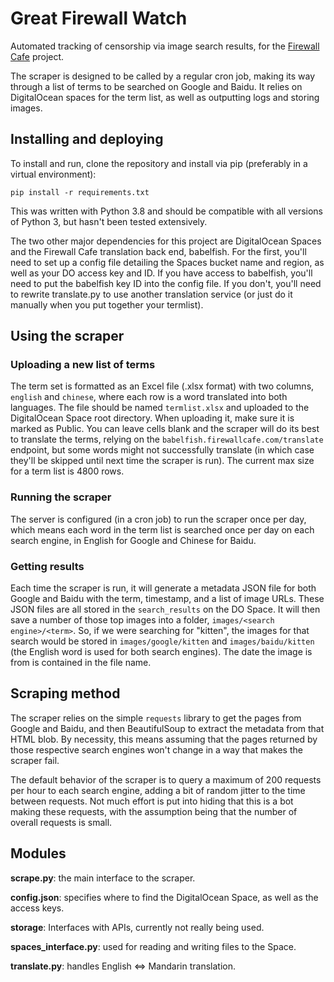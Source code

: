 # Great Firewall Watch

Automated tracking of censorship via image search results, for the [Firewall Cafe](https://firewallcafe.com/) project.

The scraper is designed to be called by a regular cron job, making its way through a list of terms to be searched on Google and Baidu. It relies on DigitalOcean spaces for the term list, as well as outputting logs and storing images.

## Installing and deploying

To install and run, clone the repository and install via pip (preferably in a virtual environment): 

`pip install -r requirements.txt`

This was written with Python 3.8 and should be compatible with all versions of Python 3, but hasn't been tested extensively. 

The two other major dependencies for this project are DigitalOcean Spaces and the Firewall Cafe translation back end, babelfish. For the first, you'll need to set up a config file detailing the Spaces bucket name and region, as well as your DO access key and ID. If you have access to babelfish, you'll need to put the babelfish key ID into the config file. If you don't, you'll need to rewrite translate.py to use another translation service (or just do it manually when you put together your termlist). 

## Using the scraper

### Uploading a new list of terms

The term set is formatted as an Excel file (.xlsx format) with two columns, `english` and `chinese`, where each row is a word translated into both languages. The file should be named `termlist.xlsx` and uploaded to the DigitalOcean Space root directory. When uploading it, make sure it is marked as Public. You can leave cells blank and the scraper will do its best to translate the terms, relying on the `babelfish.firewallcafe.com/translate` endpoint, but some words might not successfully translate (in which case they'll be skipped until next time the scraper is run). The current max size for a term list is 4800 rows. 

### Running the scraper

The server is configured (in a cron job) to run the scraper once per day, which means each word in the term list is searched once per day on each search engine, in English for Google and Chinese for Baidu. 

### Getting results

Each time the scraper is run, it will generate a metadata JSON file for both Google and Baidu with the term, timestamp, and a list of image URLs. These JSON files are all stored in the `search_results` on the DO Space. It will then save a number of those top images into a folder, `images/<search engine>/<term>`. So, if we were searching for "kitten", the images for that search would be stored in `images/google/kitten` and `images/baidu/kitten` (the English word is used for both search engines). The date the image is from is contained in the file name. 

## Scraping method

The scraper relies on the simple `requests` library to get the pages from Google and Baidu, and then BeautifulSoup to extract the metadata from that HTML blob. By necessity, this means assuming that the pages returned by those respective search engines won't change in a way that makes the scraper fail. 

The default behavior of the scraper is to query a maximum of 200 requests per hour to each search engine, adding a bit of random jitter to the time between requests. Not much effort is put into hiding that this is a bot making these requests, with the assumption being that the number of overall requests is small.  

## Modules

**scrape.py**: the main interface to the scraper.

**config.json**: specifies where to find the DigitalOcean Space, as well as the access keys.

**storage**: Interfaces with APIs, currently not really being used.

**spaces_interface.py**: used for reading and writing files to the Space.

**translate.py**: handles English <=> Mandarin translation.